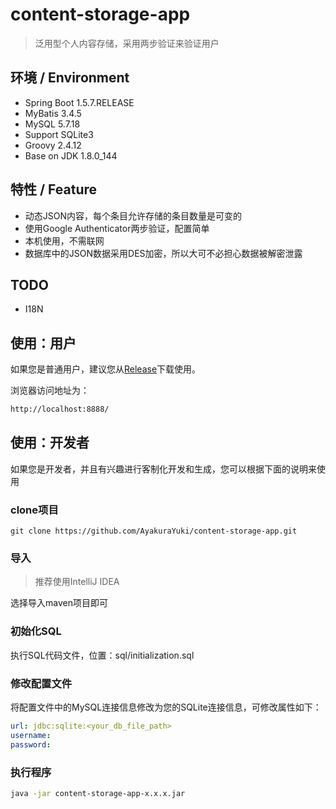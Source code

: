 # content-storage-app
> 泛用型个人内容存储，采用两步验证来验证用户

## 环境 / Environment
* Spring Boot 1.5.7.RELEASE
* MyBatis 3.4.5
* MySQL 5.7.18
* Support SQLite3
* Groovy 2.4.12
* Base on JDK 1.8.0_144

## 特性 / Feature
* 动态JSON内容，每个条目允许存储的条目数量是可变的
* 使用Google Authenticator两步验证，配置简单
* 本机使用，不需联网
* 数据库中的JSON数据采用DES加密，所以大可不必担心数据被解密泄露

## TODO
* I18N

## 使用：用户

如果您是普通用户，建议您从[Release](https://github.com/AyakuraYuki/content-storage-app/releases)下载使用。

浏览器访问地址为：
```bash
http://localhost:8888/
```

## 使用：开发者
如果您是开发者，并且有兴趣进行客制化开发和生成，您可以根据下面的说明来使用

### clone项目
```git
git clone https://github.com/AyakuraYuki/content-storage-app.git
```

### 导入
> 推荐使用IntelliJ IDEA

选择导入maven项目即可

### 初始化SQL
执行SQL代码文件，位置：sql/initialization.sql

### 修改配置文件
将配置文件中的MySQL连接信息修改为您的SQLite连接信息，可修改属性如下：
```yaml
url: jdbc:sqlite:<your_db_file_path>
username:
password:
```

### 执行程序
```bash
java -jar content-storage-app-x.x.x.jar
```
